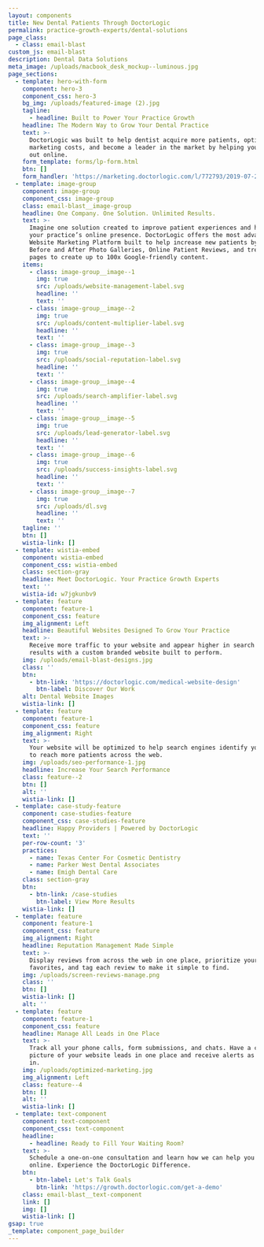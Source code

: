 ```yaml
---
layout: components
title: New Dental Patients Through DoctorLogic
permalink: practice-growth-experts/dental-solutions
page_class:
  - class: email-blast
custom_js: email-blast
description: Dental Data Solutions
meta_image: /uploads/macbook_desk_mockup--luminous.jpg
page_sections:
  - template: hero-with-form
    component: hero-3
    component_css: hero-3
    bg_img: /uploads/featured-image (2).jpg
    tagline:
      - headline: Built to Power Your Practice Growth
    headline: The Modern Way to Grow Your Dental Practice
    text: >-
      DoctorLogic was built to help dentist acquire more patients, optimize
      marketing costs, and become a leader in the market by helping you stand
      out online.
    form_template: forms/lp-form.html
    btn: []
    form_handler: 'https://marketing.doctorlogic.com/l/772793/2019-07-24/yt4'
  - template: image-group
    component: image-group
    component_css: image-group
    class: email-blast__image-group
    headline: One Company. One Solution. Unlimited Results.
    text: >-
      Imagine one solution created to improve patient experiences and help grow
      your practice’s online presence. DoctorLogic offers the most advanced
      Website Marketing Platform built to help increase new patients by using
      Before and After Photo Galleries, Online Patient Reviews, and treatment
      pages to create up to 100x Google-friendly content.
    items:
      - class: image-group__image--1
        img: true
        src: /uploads/website-management-label.svg
        headline: ''
        text: ''
      - class: image-group__image--2
        img: true
        src: /uploads/content-multiplier-label.svg
        headline: ''
        text: ''
      - class: image-group__image--3
        img: true
        src: /uploads/social-reputation-label.svg
        headline: ''
        text: ''
      - class: image-group__image--4
        img: true
        src: /uploads/search-amplifier-label.svg
        headline: ''
        text: ''
      - class: image-group__image--5
        img: true
        src: /uploads/lead-generator-label.svg
        headline: ''
        text: ''
      - class: image-group__image--6
        img: true
        src: /uploads/success-insights-label.svg
        headline: ''
        text: ''
      - class: image-group__image--7
        img: true
        src: /uploads/dl.svg
        headline: ''
        text: ''
    tagline: ''
    btn: []
    wistia-link: []
  - template: wistia-embed
    component: wistia-embed
    component_css: wistia-embed
    class: section-gray
    headline: Meet DoctorLogic. Your Practice Growth Experts
    text: ''
    wistia-id: w7jgkunbv9
  - template: feature
    component: feature-1
    component_css: feature
    img_alignment: Left
    headline: Beautiful Websites Designed To Grow Your Practice
    text: >-
      Receive more traffic to your website and appear higher in search engine
      results with a custom branded website built to perform. 
    img: /uploads/email-blast-designs.jpg
    class: ''
    btn:
      - btn-link: 'https://doctorlogic.com/medical-website-design'
        btn-label: Discover Our Work
    alt: Dental Website Images
    wistia-link: []
  - template: feature
    component: feature-1
    component_css: feature
    img_alignment: Right
    text: >-
      Your website will be optimized to help search engines identify your site
      to reach more patients across the web.
    img: /uploads/seo-performance-1.jpg
    headline: Increase Your Search Performance
    class: feature--2
    btn: []
    alt: ''
    wistia-link: []
  - template: case-study-feature
    component: case-studies-feature
    component_css: case-studies-feature
    headline: Happy Providers | Powered by DoctorLogic
    text: ''
    per-row-count: '3'
    practices:
      - name: Texas Center For Cosmetic Dentistry
      - name: Parker West Dental Associates
      - name: Emigh Dental Care
    class: section-gray
    btn:
      - btn-link: /case-studies
        btn-label: View More Results
    wistia-link: []
  - template: feature
    component: feature-1
    component_css: feature
    img_alignment: Right
    headline: Reputation Management Made Simple
    text: >-
      Display reviews from across the web in one place, prioritize your
      favorites, and tag each review to make it simple to find.
    img: /uploads/screen-reviews-manage.png
    class: ''
    btn: []
    wistia-link: []
    alt: ''
  - template: feature
    component: feature-1
    component_css: feature
    headline: Manage All Leads in One Place
    text: >-
      Track all your phone calls, form submissions, and chats. Have a clear
      picture of your website leads in one place and receive alerts as they come
      in.
    img: /uploads/optimized-marketing.jpg
    img_alignment: Left
    class: feature--4
    btn: []
    alt: ''
    wistia-link: []
  - template: text-component
    component: text-component
    component_css: text-component
    headline:
      - headline: Ready to Fill Your Waiting Room?
    text: >-
      Schedule a one-on-one consultation and learn how we can help you succeed
      online. Experience the DoctorLogic Difference.
    btn:
      - btn-label: Let's Talk Goals
        btn-link: 'https://growth.doctorlogic.com/get-a-demo'
    class: email-blast__text-component
    link: []
    img: []
    wistia-link: []
gsap: true
_template: component_page_builder
---
```


